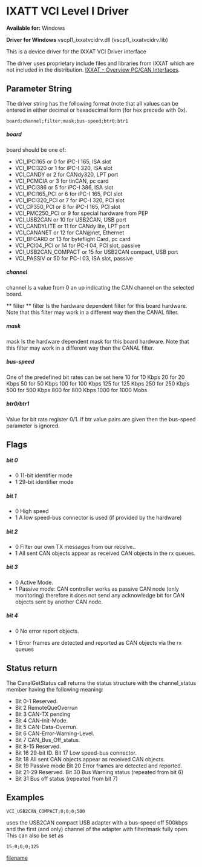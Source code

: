 # IXATT VCI Level I Driver

**Available for:** Windows

**Driver for Windows** vscpl1_ixxatvcidrv.dll (vscpl1_ixxatvcidrv.lib)

This is a device driver for the IXXAT VCI Driver interface

The driver uses proprietary include files and libraries from IXXAT which are not included in the distribution. [IXXAT - Overview PC/CAN Interfaces](https://www.ixxat.com/download_vci_v3_en.html).


## Parameter String

The driver string has the following format (note that all values can be entered in either decimal or hexadecimal form (for hex precede with 0x).

    board;channel;filter;mask;bus-speed;btr0;btr1

##### board

board should be one of: 

   * VCI_IPCI165 or 0 for iPC-I 165, ISA slot 
   * VCI_IPCI320 or 1 for iPC-I 320, ISA slot 
   * VCI_CANDY or 2 for CANdy320, LPT port 
   * VCI_PCMCIA or 3 for tinCAN, pc card 
   * VCI_IPCI386 or 5 for iPC-I 386, ISA slot 
   * VCI_IPCI165_PCI or 6 for iPC-I 165, PCI slot 
   * VCI_IPCI320_PCI or 7 for iPC-I 320, PCI slot 
   * VCI_CP350_PCI or 8 for iPC-I 165, PCI slot 
   * VCI_PMC250_PCI or 9 for special hardware from PEP 
   * VCI_USB2CAN or 10 for USB2CAN, USB port 
   * VCI_CANDYLITE or 11 for CANdy lite, LPT port 
   * VCI_CANANET or 12 for CAN@net, Ethernet 
   * VCI_BFCARD or 13 for byteflight Card, pc card 
   * VCI_PCI04_PCI or 14 for PC-I 04, PCI slot, passive 
   * VCI_USB2CAN_COMPACT or 15 for USB2CAN compact, USB port 
   * VCI_PASSIV or 50 for PC-I 03, ISA slot, passive

##### channel

channel Is a value from 0 an up indicating the CAN channel on the selected board.

** filter **
filter Is the hardware dependent filter for this board hardware. Note that this filter may work in a different way then the CANAL filter.

##### mask

mask Is the hardware dependent mask for this board hardware. Note that this filter may work in a different way then the CANAL filter.

##### bus-speed

One of the predefined bit rates can be set here 10 for 10 Kbps 20 for 20 Kbps 50 for 50 Kbps 100 for 100 Kbps 125 for 125 Kbps 250 for 250 Kbps 500 for 500 Kbps 800 for 800 Kbps 1000 for 1000 Mobs

##### btr0/btr1

Value for bit rate register 0/1. If btr value pairs are given then the bus-speed parameter is ignored.

## Flags

##### bit 0

   * 0 11-bit identifier mode 
   * 1 29-bit identifier mode

##### bit 1

   * 0 High speed 
   * 1 A low speed-bus connector is used (if provided by the hardware)

##### bit 2

   * 0 Filter our own TX messages from our receive.. 
   * 1 All sent CAN objects appear as received CAN objects in the rx queues.

##### bit 3

   * 0 Active Mode. 
   * 1 Passive mode: CAN controller works as passive CAN node (only monitoring) therefore it does not send any acknowledge bit for CAN objects sent by another CAN node.

##### bit 4


*  0 No error report objects. 

*  1 Error frames are detected and reported as CAN objects via the rx queues

## Status return

The CanalGetStatus call returns the status structure with the channel_status member having the following meaning:

   * Bit 0-1 Reserved. 
   * Bit 2 RemoteQueOverrun 
   * Bit 3 CAN-TX pending 
   * Bit 4 CAN-Init-Mode. 
   * Bit 5 CAN-Data-Overrun. 
   * Bit 6 CAN-Error-Warning-Level. 
   * Bit 7 CAN_Bus_Off_status. 
   * Bit 8-15 Reserved. 
   * Bit 16 29-bit ID. Bit 17 Low speed-bus connector. 
   * Bit 18 All sent CAN objects appear as received CAN objects. 
   * Bit 19 Passive mode Bit 20 Error frames are detected and reported. 
   * Bit 21-29 Reserved. Bit 30 Bus Warning status (repeated from bit 6) 
   * Bit 31 Bus off status (repeated from bit 7)

##  Examples 

    VCI_USB2CAN_COMPACT;0;0;0;500

uses the USB2CAN compact USB adapter with a bus-speed off 500kbps and the first (and only) channel of the adapter with filter/mask fully open. This can also be set as

    15;0;0;0;125

[filename](./bottom_copyright.md ':include')
